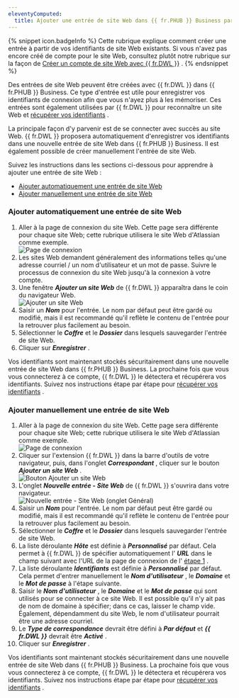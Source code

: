 ```yaml
---
eleventyComputed:
  title: Ajouter une entrée de site Web dans {{ fr.PHUB }} Business par {{ fr.DWL }}
---
```

{% snippet icon.badgeInfo %} 
Cette rubrique explique comment créer une entrée à partir de vos identifiants de site Web existants. Si vous n&apos;avez pas encore créé de compte pour le site Web, consultez plutôt notre rubrique sur la façon de [Créer un compte de site Web avec {{ fr.DWL }}](/fr/hub/dwl/using-devolutions-web-login/using-dwl-with-hub-business/create-account-website-hub-business/) . 
{% endsnippet %}
 
Des entrées de site Web peuvent être créées avec {{ fr.DWL }} dans {{ fr.PHUB }} Business. Ce type d&apos;entrée est utile pour enregistrer vos identifiants de connexion afin que vous n&apos;ayez plus à les mémoriser. Ces entrées sont également utilisées par {{ fr.DWL }} pour reconnaître un site Web et [récupérer vos identifiants](/fr/hub/dwl/using-devolutions-web-login/using-dwl-with-hub-business/retrieve-credentials-hub-business/) .  

La principale façon d&apos;y parvenir est de se connecter avec succès au site Web. {{ fr.DWL }} proposera automatiquement d&apos;enregistrer vos identifiants dans une nouvelle entrée de site Web dans {{ fr.PHUB }} Business. Il est également possible de créer manuellement l&apos;entrée de site Web.  

Suivez les instructions dans les sections ci-dessous pour apprendre à ajouter une entrée de site Web :  

* [Ajouter automatiquement une entrée de site Web](#ajouter-automatiquement-une-entrée-de-site-web)  
* [Ajouter manuellement une entrée de site Web](#ajouter-manuellement-une-entrée-de-site-web)  

### Ajouter automatiquement une entrée de site Web 

1. Aller à la page de connexion du site Web. Cette page sera différente pour chaque site Web; cette rubrique utilisera le site Web d&apos;Atlassian comme exemple.  
![Page de connexion](/img/fr/hub/Hub2109.png) 
1. Les sites Web demandent généralement des informations telles qu&apos;une adresse courriel / un nom d&apos;utilisateur et un mot de passe. Suivre le processus de connexion du site Web jusqu&apos;à la connexion à votre compte. 
1. Une fenêtre ***Ajouter un site Web*** de {{ fr.DWL }} apparaîtra dans le coin du navigateur Web.  
![Ajouter un site Web](/img/fr/hub/Hub2101.png) 
1. Saisir un ***Nom*** pour l&apos;entrée. Le nom par défaut peut être gardé ou modifié, mais il est recommandé qu&apos;il reflète le contenu de l&apos;entrée pour la retrouver plus facilement au besoin. 
1. Sélectionner le ***Coffre*** et le ***Dossier*** dans lesquels sauvegarder l&apos;entrée de site Web. 
1. Cliquer sur ***Enregistrer*** .  

Vos identifiants sont maintenant stockés sécuritairement dans une nouvelle entrée de site Web dans {{ fr.PHUB }} Business. La prochaine fois que vous vous connecterez à ce compte, {{ fr.DWL }} le détectera et récupérera vos identifiants. Suivez nos instructions étape par étape pour [récupérer vos identifiants](/fr/hub/dwl/using-devolutions-web-login/using-dwl-with-hub-business/retrieve-credentials-hub-business/) .  

### Ajouter manuellement une entrée de site Web 

1. Aller à la page de connexion du site Web. Cette page sera différente pour chaque site Web; cette rubrique utilisera le site Web d&apos;Atlassian comme exemple.  
![Page de connexion](/img/fr/hub/Hub2109.png) 
1. Cliquer sur l&apos;extension {{ fr.DWL }} dans la barre d&apos;outils de votre navigateur, puis, dans l&apos;onglet ***Correspondant*** , cliquer sur le bouton ***Ajouter un site Web*** .  
![Bouton Ajouter un site Web](/img/fr/hub/Hub2111.png) 
1. L&apos;onglet ***Nouvelle entrée - Site Web*** de {{ fr.DWL }} s&apos;ouvrira dans votre navigateur.  
![Nouvelle entrée - Site Web (onglet Général)](/img/fr/hub/Hub2090.png) 
1. Saisir un ***Nom*** pour l&apos;entrée. Le nom par défaut peut être gardé ou modifié, mais il est recommandé qu&apos;il reflète le contenu de l&apos;entrée pour la retrouver plus facilement au besoin. 
1. Sélectionner le ***Coffre*** et le ***Dossier*** dans lesquels sauvegarder l&apos;entrée de site Web. 
1. La liste déroulante ***Hôte*** est définie à ***Personnalisé*** par défaut. Cela permet à {{ fr.DWL }} de spécifier automatiquement l&apos; ***URL*** dans le champ suivant avec l&apos;URL de la page de connexion de l&apos; [étape 1](#ajouter-manuellement-une-entrée-de-site-web) . 
1. La liste déroulante ***Identifiants*** est définie à ***Personnalisé*** par défaut. Cela permet d&apos;entrer manuellement le ***Nom d&apos;utilisateur*** , le ***Domaine*** et le ***Mot de passe*** à l&apos;étape suivante. 
1. Saisir le ***Nom d&apos;utilisateur*** , le ***Domaine*** et le ***Mot de passe*** qui sont utilisés pour se connecter à ce site Web. Il est possible qu&apos;il n&apos;y ait pas de nom de domaine à spécifier; dans ce cas, laisser le champ vide. Également, dépendamment du site Web, le nom d&apos;utilisateur pourrait être une adresse courriel. 
1. Le ***Type de correspondance*** devrait être défini à ***Par défaut*** et ***{{ fr.DWL }}*** devrait être ***Activé*** . 
1. Cliquer sur ***Enregistrer*** .  

Vos identifiants sont maintenant stockés sécuritairement dans une nouvelle entrée de site Web dans {{ fr.PHUB }} Business. La prochaine fois que vous vous connecterez à ce compte, {{ fr.DWL }} le détectera et récupérera vos identifiants. Suivez nos instructions étape par étape pour [récupérer vos identifiants](/fr/hub/dwl/using-devolutions-web-login/using-dwl-with-hub-business/retrieve-credentials-hub-business/) . 

